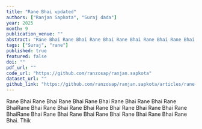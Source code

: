 ```yaml
---
title: "Rane Bhai updated"
authors: ["Ranjan Sapkota", "Suraj dada"]
year: 2025
month: 9
publication_venue: ""
abstract: "Rane Bhai Rane Bhai Rane Bhai Rane Bhai Rane Bhai Rane Bhai Rane Bhai"
tags: ["Suraj", "rane"]
published: true
featured: false
doi: ""
pdf_url: ""
code_url: "https://github.com/ranzosap/ranjan.sapkota"
dataset_url: ""
github_link: "https://github.com/ranzosap/ranjan.sapkota/articles/rane-bhai-updated"
---
```




Rane Bhai Rane Bhai Rane Bhai Rane Bhai Rane Bhai Rane Bhai Rane BhaiRane Bhai Rane Bhai Rane Bhai Rane Bhai Rane Bhai Rane Bhai Rane BhaiRane Bhai Rane Bhai Rane Bhai Rane Bhai Rane Bhai Rane Bhai Rane Bhai. Thik


